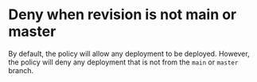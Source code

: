 # Deny when revision is not main or master

By default, the policy will allow any deployment to be deployed. However, the policy will deny any deployment that is not from the `main` or `master` branch.
